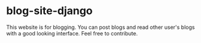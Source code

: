 # blog-site-django
This website is for blogging.
You can post blogs and read other user's blogs with a good looking interface.
Feel free to contribute.
